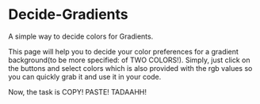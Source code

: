 # Decide-Gradients
A simple way to decide colors for Gradients.


This page will help you to decide your color preferences for a gradient background(to be more specified: of TWO COLORS!).
 Simply, just click on the buttons and select colors which is also provided with the rgb values so you can quickly grab it and use it in your code.

Now, the task is COPY! PASTE! TADAAHH!

